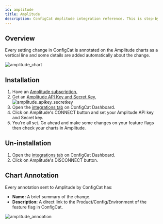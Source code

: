 ```yaml
---
id: amplitude
title: Amplitude
description: ConfigCat Amplitude integration reference. This is step-by-step gide on how to use feature flags in your Amplitude project.
---
```


## Overview

Every setting change in ConfigCat is annotated on the Amplitude charts as a vertical line and some details are added automatically about the change.

![amplitude_chart](/assets/amplitude_chart.png)

## Installation

1. Have an <a href="https://www.amplitude.com/" target="_blank">Amplitude subscription.</a>
2. Get an <a href="https://help.amplitude.com/hc/en-us/articles/360035522372#h_52731f6f-5c45-4c28-b1e1-5c0074f83ee5" target="_blank">Amplitude API Key and Secret Key.</a>
![amplitude_apikey_secretkey](/assets/amplitude_apikey_secretkey.png)
1. Open the <a href="https://app.configcat.com/product/integrations" target="_blank">integrations tab</a> on ConfigCat Dashboard.
2. Click on Amplitude's CONNECT button and set your Amplitude API key and Secret key.
3. You're all set. Go ahead and make some changes on your feature flags then check your charts in Amplitude.

## Un-installation
1. Open the <a href="https://app.configcat.com/product/integrations" target="_blank">integrations tab</a> on ConfigCat Dashboard.
2. Click on Amplitude's DISCONNECT button.


## Chart Annotation

Every annotation sent to Amplitude by ConfigCat has:
- **Name:** A brief summary of the change.
- **Description:** A direct link to the Product/Config/Environment of the feature flag in ConfigCat.

![amplitude_annoation](/assets/amplitude_annotation.png)
